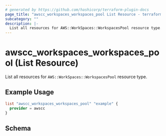 ```yaml
---
# generated by https://github.com/hashicorp/terraform-plugin-docs
page_title: "awscc_workspaces_workspaces_pool List Resource - terraform-provider-awscc"
subcategory: ""
description: |-
  List all resources for AWS::WorkSpaces::WorkspacesPool resource type.
---
```


# awscc_workspaces_workspaces_pool (List Resource)

List all resources for `AWS::WorkSpaces::WorkspacesPool` resource type.

## Example Usage

```terraform
list "awscc_workspaces_workspaces_pool" "example" {
  provider = awscc
}
```

<!-- schema generated by tfplugindocs -->
## Schema
